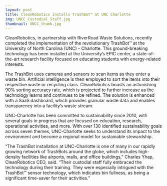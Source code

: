 ```yaml
---
layout: post
title: CleanRobotics installs TrashBot™ at UNC Charlotte
img: UNCC_Custodial_Staff.jpg
thumbnail: UNCC_thumb.jpg
---
```

CleanRobotics, in partnership with RiverRoad Waste Solutions, recently completed the implementation of the revolutionary TrashBot™ at the University of North Carolina (UNC) - Charlotte. This ground-breaking technology has been installed at the University’s EPIC center, a state-of-the-art research facility focused on educating students with energy-related interests. 

The TrashBot uses cameras and sensors to scan items as they enter a waste bin. Artificial intelligence is then employed to sort the items into their respective waste or recycling class. CleanRobotics boasts an astonishing 90% sorting accuracy rate, which is projected to further increase as the technology learns and continues to be refined. The solution is enhanced with a SaaS dashboard, which provides granular waste data and enables transparency into a facility’s waste stream.

UNC-Charlotte has been committed to sustainability since 2010, with several goals in progress that are focused on education, research, operational activities, and more. With over 130 identified sustainability goals across seven themes, UNC-Charlotte seeks to understand its impact to the environment and become a regional model for sustainable stewardship.

“The TrashBot installation at UNC-Charlotte is one of many in our rapidly growing network of TrashBots around the globe, which includes high-density facilities like airports, malls, and office buildings,” Charles Yhap, CleanRobotics CEO, said. “Their custodial staff fully embraced the technology during their training. They were especially intrigued with the TrashBot™ sensor technology, which indicates bin fullness, as being a significant time-saver for their activities.”



